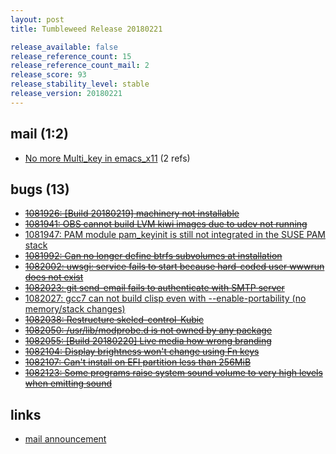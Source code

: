 ```yaml
---
layout: post
title: Tumbleweed Release 20180221

release_available: false
release_reference_count: 15
release_reference_count_mail: 2
release_score: 93
release_stability_level: stable
release_version: 20180221
---
```


## mail (1:2)

- [No more Multi_key in emacs_x11](https://lists.opensuse.org/opensuse-factory/2018-02/msg00992.html) (2 refs)

## bugs (13)

<!--more-->

- ~~[1081926: \[Build 20180219\]  machinery not installable](https://bugzilla.opensuse.org/show_bug.cgi?id=1081926)~~
- ~~[1081941: OBS cannot build LVM kiwi images due to udev not running](https://bugzilla.opensuse.org/show_bug.cgi?id=1081941)~~
- [1081947: PAM module pam_keyinit is still not integrated in the SUSE PAM stack](https://bugzilla.opensuse.org/show_bug.cgi?id=1081947)
- ~~[1081992: Can no longer define btrfs subvolumes at installation](https://bugzilla.opensuse.org/show_bug.cgi?id=1081992)~~
- ~~[1082002: uwsgi: service fails to start because hard-coded user wwwrun does not exist](https://bugzilla.opensuse.org/show_bug.cgi?id=1082002)~~
- ~~[1082023: git send-email fails to authenticate with SMTP server](https://bugzilla.opensuse.org/show_bug.cgi?id=1082023)~~
- [1082027: gcc7 can not build clisp even with --enable-portability (no memory/stack changes)](https://bugzilla.opensuse.org/show_bug.cgi?id=1082027)
- ~~[1082038: Restructure skelcd-control-Kubic](https://bugzilla.opensuse.org/show_bug.cgi?id=1082038)~~
- ~~[1082050: /usr/lib/modprobe.d is not owned by any package](https://bugzilla.opensuse.org/show_bug.cgi?id=1082050)~~
- ~~[1082055: \[Build 20180220\] Live media how wrong branding](https://bugzilla.opensuse.org/show_bug.cgi?id=1082055)~~
- ~~[1082104: Display brightness won't change using Fn keys](https://bugzilla.opensuse.org/show_bug.cgi?id=1082104)~~
- ~~[1082107: Can't install on EFI partition less than 256MiB](https://bugzilla.opensuse.org/show_bug.cgi?id=1082107)~~
- ~~[1082123: Some programs raise system sound volume to very high levels when emitting sound](https://bugzilla.opensuse.org/show_bug.cgi?id=1082123)~~



## links

- [mail announcement](https://lists.opensuse.org/opensuse-factory/2018-02/msg00977.html)
